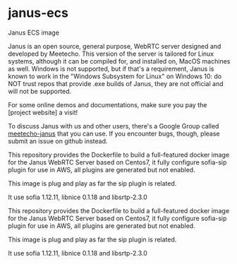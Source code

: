 # janus-ecs
Janus ECS image

Janus is an open source, general purpose, WebRTC server designed and developed by Meetecho. This version of the server is tailored for Linux systems, although it can be compiled for, and installed on, MacOS machines as well. Windows is not supported, but if that's a requirement, Janus is known to work in the "Windows Subsystem for Linux" on Windows 10: do NOT trust repos that provide .exe builds of Janus, they are not official and will not be supported.

For some online demos and documentations, make sure you pay the [project website] a visit!

To discuss Janus with us and other users, there's a Google Group called [meetecho-janus](https://groups.google.com/forum/#!forum/meetecho-janus) that you can use. If you encounter bugs, though, please submit an issue on github instead.

This repository provides the Dockerfile to build a full-featured docker image for the Janus WebRTC Server based on Centos7, it fully configure sofia-sip plugin for use in AWS, all plugins are generated but not enabled.

This image is plug and play as far the sip plugin is related.

It use sofia 1.12.11, libnice 0.1.18 and libsrtp-2.3.0

This repository provides the Dockerfile to build a full-featured docker image for the Janus WebRTC Server based on Centos7, it fully configure sofia-sip plugin for use in AWS, all plugins are generated but not enabled.

This image is plug and play as far the sip plugin is related. 

It use sofia 1.12.11, libnice 0.1.18 and libsrtp-2.3.0
